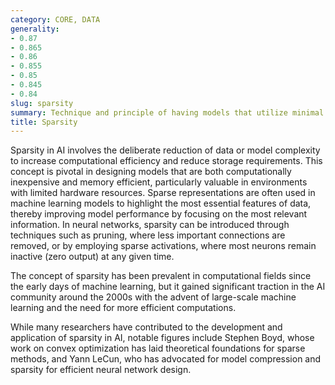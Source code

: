 ```yaml
---
category: CORE, DATA
generality:
- 0.87
- 0.865
- 0.86
- 0.855
- 0.85
- 0.845
- 0.84
slug: sparsity
summary: Technique and principle of having models that utilize minimal data representation and processing, typically through zero or near-zero values.
title: Sparsity
---
```


Sparsity in AI involves the deliberate reduction of data or model complexity to increase computational efficiency and reduce storage requirements. This concept is pivotal in designing models that are both computationally inexpensive and memory efficient, particularly valuable in environments with limited hardware resources. Sparse representations are often used in machine learning models to highlight the most essential features of data, thereby improving model performance by focusing on the most relevant information. In neural networks, sparsity can be introduced through techniques such as pruning, where less important connections are removed, or by employing sparse activations, where most neurons remain inactive (zero output) at any given time.

The concept of sparsity has been prevalent in computational fields since the early days of machine learning, but it gained significant traction in the AI community around the 2000s with the advent of large-scale machine learning and the need for more efficient computations.

While many researchers have contributed to the development and application of sparsity in AI, notable figures include Stephen Boyd, whose work on convex optimization has laid theoretical foundations for sparse methods, and Yann LeCun, who has advocated for model compression and sparsity for efficient neural network design.